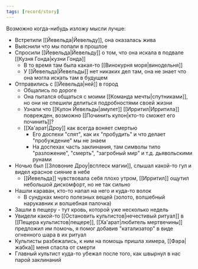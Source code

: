```yaml
---
tags: [record/story]
---
```


Возможно когда-нибудь изложу мысли лучше:

- Встретили [[Йевельда|Йевельду]], она оказалась жива
- Выяснили что мы попали в прошлое
- Спросили [[Йевельда|Йевельду]] о том, что она искала в подвале [[Кузня Гонда|кузни Гонда]]
	- В то время там была какая-то [[Винокурня моря|винодельня]]
	- У [[Йевельда|Йевельды]] нет никаких дел там, она не знает что она могла искать там в будущем
- Отправились с [[Йевельда|ней]] в город
	- Общались по дороге
	- Она пытался общаться с моими [[Команда мечты|спутниками]], но они не спешили делиться подробностями своей жизни
	- Узнали что [[Кулон Йевельды|амулет]] [[Ирритил|Ирритила]] поврежден, возможно [[Починить кулон|кто-то сможет его починить]]?
	- [[Ха'арат|Дроу]] как всегда воняет смертью
		- Его доспехи "спят", как их "пробудить" и что делает "пробуждение" мы не знаем
		- На доспехах часть заклинания, там символы типо "разложение", "смерть", "загробный мир" и т.д. дьявольскими рунами
- Ночью был [[Зловоние Дроу|всплеск магии]], слышал какой-то гул и видел красное сияние в небе
	- [[Йевельда]] чувствовала себя плохо утром, [[Ирритил]] ощутил небольшой дискомфорт, но не так сильно
- Нашли караван, кто-то напал на него и куда-то волок
	- В сундуках много полезных вещей (золото, волшебный нарукавник и волшебная палочка)
- Зашли в пещеру - тут кровь, которой уже несколько недель
- Увидели какой-то [[Остановить культистов|нечестивый ритуал]] в [[Пещера культистов|пещере]], [[Ха'арат|любитель мертвечины]] предложил им помочь, я помог добавив "катализатор" в виде огненного шара в их ритуал
- Культисты разбежались, к ним на помощь пришла химера, [[Фара|жабка]] меня спасла от смерти
- Главный культист куда-то убежал после того, как швырнул в нас парой заклинаний
